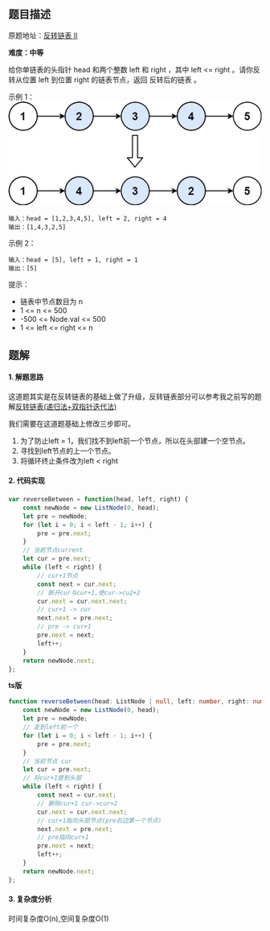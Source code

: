 ## 题目描述

原题地址：[反转链表 II](https://leetcode-cn.com/problems/reverse-linked-list-ii/)

**难度：中等**

给你单链表的头指针 head 和两个整数 left 和 right ，其中 left <= right 。请你反转从位置 left 到位置 right 的链表节点，返回 反转后的链表 。

示例 1：
![](./img/rev2ex2.jpeg)
```
输入：head = [1,2,3,4,5], left = 2, right = 4
输出：[1,4,3,2,5]
```
示例 2：
```
输入：head = [5], left = 1, right = 1
输出：[5]
```

提示：
- 链表中节点数目为 n
- 1 <= n <= 500
- -500 <= Node.val <= 500
- 1 <= left <= right <= n


## 题解
#### 1. 解题思路
这道题其实是在反转链表的基础上做了升级，反转链表部分可以参考我之前写的题解[反转链表(递归法+双指针迭代法)](https://leetcode-cn.com/problems/reverse-linked-list/solution/fan-zhuan-lian-biao-di-gui-fa-die-dai-fa-41ee/)

我们需要在这道题基础上修改三步即可。
1. 为了防止left = 1，我们找不到left前一个节点，所以在头部建一个空节点。
2. 寻找到left节点的上一个节点。
3. 将循环终止条件改为left < right

#### 2. 代码实现
```js
var reverseBetween = function(head, left, right) {
    const newNode = new ListNode(0, head);
    let pre = newNode;
    for (let i = 0; i < left - 1; i++) {
        pre = pre.next;
    }
    // 当前节点current
    let cur = pre.next;
    while (left < right) {
        // cur+1节点
        const next = cur.next;
        // 断开cur与cur+1,使cur->cu2+2
        cur.next = cur.next.next;
        // cur+1 -> cur
        next.next = pre.next;
        // pre -> cur+1
        pre.next = next;
        left++;
    }
    return newNode.next;
};
```
**ts版**
```ts
function reverseBetween(head: ListNode | null, left: number, right: number): ListNode | null {
    const newNode = new ListNode(0, head);
    let pre = newNode;
    // 走到left前一个
    for (let i = 0; i < left - 1; i++) {
        pre = pre.next;
    }
    // 当前节点 cur
    let cur = pre.next;
    // 将cur+1提到头部
    while (left < right) {
        const next = cur.next;
        // 删除cur+1 cur->cur+2
        cur.next = cur.next.next;
        // cur+1指向头部节点(pre右边第一个节点)
        next.next = pre.next;
        // pre指向cur+1
        pre.next = next;
        left++;
    }
    return newNode.next;
};
```

#### 3. 复杂度分析
时间复杂度O(n),空间复杂度O(1)